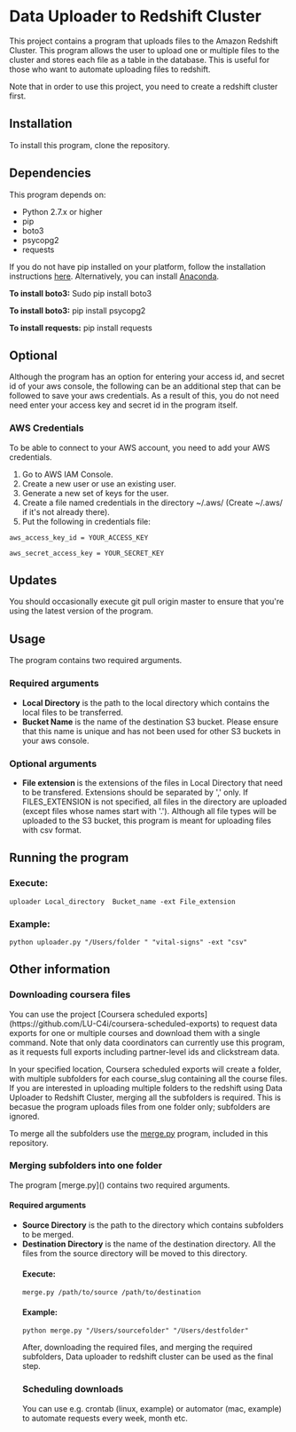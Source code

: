 <h1>Data Uploader to Redshift Cluster</h1>

<p>This project contains a program that uploads files to the Amazon Redshift Cluster. This program allows the user to upload one or multiple files to the cluster and stores each file as a table in the database. This is useful for those who want to automate uploading files to redshift.</p>

Note that in order to use this project, you need to create a redshift cluster first.


<h2> Installation </h2>

To install this program, clone the repository.


<h2> Dependencies </h2>

This program depends on:
<ul>
<li>Python 2.7.x or higher</li>
<li>pip</li>
<li>boto3</li>
<li>psycopg2</li>
<li>requests</li>
</ul>

If you do not have pip installed on your platform, follow the installation instructions [here](https://pip.pypa.io/en/latest/installing.html#install-or-upgrade-pip). Alternatively, you can install [Anaconda](https://www.continuum.io/downloads).

<b>To install boto3:</b>
Sudo pip install boto3

<b>To install boto3:</b>
pip install psycopg2

<b>To install requests:</b>
pip install requests

<h2>Optional</h2>

Although the program has an option for entering your access id, and secret id of your aws console, the following can be an additional step that can be followed to save your aws credentials. As a result of this, you do not need need enter your access key and secret id in the program itself.

<h3>AWS Credentials</h3>

To be able to connect to your AWS account, you need to add your AWS credentials.
1.	Go to AWS IAM Console.
2.	Create a new user or use an existing user.
3.	Generate a new set of keys for the user.
4.	Create a file named credentials in the directory ~/.aws/ (Create ~/.aws/ if it's not already there).
5.	Put the following in credentials file:

```
aws_access_key_id = YOUR_ACCESS_KEY
```

```
aws_secret_access_key = YOUR_SECRET_KEY
```

<h2>Updates</h2>

You should occasionally execute git pull origin master to ensure that you're using the latest version of the program.

<h2>Usage</h2>

The program contains two required arguments.

<h3>Required arguments</h3>
<ul>
<li><b>Local Directory</b> is the path to the local directory which contains the local files to be transferred.</li>
<li><b>Bucket Name</b> is the name of the destination S3 bucket. Please ensure that this name is unique and has not been used for other S3 buckets in your aws console.</li></ul>


<h3>Optional arguments</h3>
<ul>
<li><b>File extension </b> is the extensions of the files in Local Directory that need to be transfered. Extensions should be separated by ',' only. If FILES_EXTENSION is not specified, all files in the directory are uploaded (except files whose names start with '.'). Although all file types will be uploaded to the S3 bucket, this program is meant for uploading files with csv format.</li>
</ul>


<h2>Running the program</h2>

<h3>Execute:</h3>

```
uploader Local_directory  Bucket_name -ext File_extension
```

<h3>Example:</h3>

```
python uploader.py "/Users/folder " "vital-signs" -ext "csv"
```

<h2>Other information</h2>

<h3> Downloading coursera files</h3>

<p>You can use the project [Coursera scheduled exports](https://github.com/LU-C4i/coursera-scheduled-exports) to request data exports for one or multiple courses and download them with a single command. Note that only data coordinators can currently use this program, as it requests full exports including partner-level ids and clickstream data.

In your specified location, Coursera scheduled exports will create a folder, with multiple subfolders for each course_slug containing all the course files. If you are interested in uploading multiple folders to the redshift using Data Uploader to Redshift Cluster, merging all the subfolders is required. This is becasue the program uploads files from one folder only; subfolders are ignored.

To merge all the subfolders use the [merge.py]() program, included in this repository. 

<h3>Merging subfolders into one folder</h3>

<p> The program [merge.py]() contains two required arguments.</p>

<h4>Required arguments</h4>
<ul>
<li><b>Source Directory</b> is the path to the directory which contains subfolders to be merged.</li>
<li><b>Destination Directory</b> is the name of the destination directory. All the files from the source directory will be moved to this directory. </li>

<h4>Execute:</h4>

```
merge.py /path/to/source /path/to/destination
```

<h4>Example:</h4>

```
python merge.py "/Users/sourcefolder" "/Users/destfolder"
```

After, downloading the required files, and merging the required subfolders, Data uploader to redshift cluster can be used as the final step.</p>

<h3>Scheduling downloads</h3>

You can use e.g. crontab (linux, example) or automator (mac, example) to automate requests every week, month etc.

